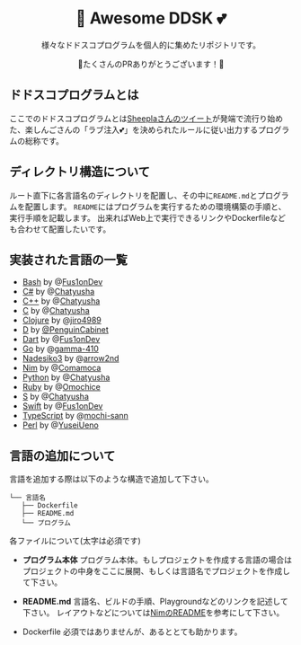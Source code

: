 <div align="center"><h1> 👏 Awesome DDSK 💕 </h1>

様々なドドスコプログラムを個人的に集めたリポジトリです。

🎉たくさんのPRありがとうございます！🎉
</div>

## ドドスコプログラムとは

ここでのドドスコプログラムとは[Sheeplaさんのツイート](https://twitter.com/Sheeeeepla/status/1554028833942441984?s=20&t=7NM1CBCnhpZsp3-4JfXBwg)が発端で流行り始めた、楽しんごさんの「ラブ注入💕」を決められたルールに従い出力するプログラムの総称です。

## ディレクトリ構造について

ルート直下に各言語名のディレクトリを配置し、その中に`README.md`とプログラムを配置します。
`README`にはプログラムを実行するための環境構築の手順と、実行手順を記載します。
出来ればWeb上で実行できるリンクやDockerfileなども合わせて配置したいです。

## 実装された言語の一覧

- [Bash](./Bash) by @[Fus1onDev](https://github.com/Fus1onDev)
- [C#](./C#) by @[Chatyusha](https://github.com/Chatyusha)
- [C++](./C++) by @[Chatyusha](https://github.com/Chatyusha)
- [C](./C) by @[Chatyusha](https://github.com/Chatyusha)
- [Clojure](./Clojure) by @[jiro4989](https://github.com/jiro4989)
- [D](./D) by [@PenguinCabinet](https://github.com/PenguinCabinet)
- [Dart](./Dart) by @[Fus1onDev](https://github.com/Fus1onDev)
- [Go](./Go) by @[gamma-410](https://github.com/gamma-410)
- [Nadesiko3](./Nadesiko3) by @[arrow2nd](https://github.com/arrow2nd)
- [Nim](./Nim) by @[Comamoca](https://github.com/Comamoca)
- [Python](./Python) by @[Chatyusha](https://github.com/Chatyusha)
- [Ruby](./Ruby) by @[Omochice](https://github.com/Omochice)
- [S](./S) by @[Chatyusha](https://github.com/Chatyusha)
- [Swift](./Swift) by @[Fus1onDev](https://github.com/Fus1onDev) 
- [TypeScript](./TypeScript) by @[mochi-sann](https://github.com/mochi-sann)
- [Perl](./Perl) by @[YuseiUeno](https://github.com/YuseiUeno)

## 言語の追加について

言語を追加する際は以下のような構造で追加して下さい。

```
└── 言語名
   ├── Dockerfile
   ├── README.md 
   └── プログラム
```

各ファイルについて(太字は必須です)

- **プログラム本体**
プログラム本体。もしプロジェクトを作成する言語の場合はプロジェクトの中身をここに展開、もしくは言語名でプロジェクトを作成して下さい。

- **README.md**
言語名、ビルドの手順、Playgroundなどのリンクを記述して下さい。
レイアウトなどについては[NimのREADME](./Nim/README.md)を参考にして下さい。

- Dockerfile
必須ではありませんが、あるととても助かります。
